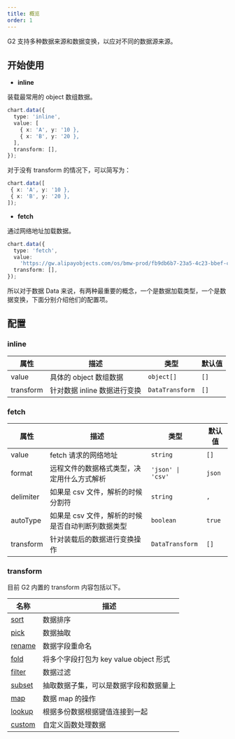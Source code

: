 ```yaml
---
title: 概览
order: 1
---
```


G2 支持多种数据来源和数据变换，以应对不同的数据源来源。

## 开始使用

 - **inline**

 装载最常用的 object 数组数据。

```ts
chart.data({
  type: 'inline',
  value: [
    { x: 'A', y: '10 },
    { x: 'B', y: '20 },
  ],
  transform: [],
});
```

对于没有 transform 的情况下，可以简写为：

 ```ts
 chart.data([
  { x: 'A', y: '10 },
  { x: 'B', y: '20 },
 ]);
 ```

- **fetch**

通过网络地址加载数据。

```ts
chart.data({
  type: 'fetch',
  value:
    'https://gw.alipayobjects.com/os/bmw-prod/fb9db6b7-23a5-4c23-bbef-c54a55fee580.csv',
  transform: [],
});
```

所以对于数据 Data 来说，有两种最重要的概念，一个是数据加载类型，一个是数据变换，下面分别介绍他们的配置项。

## 配置

### inline

| 属性 | 描述 | 类型 | 默认值|
| -------------| ----------------------------------------------------------- | -----------------| ----------|
| value        | 具体的 object 数组数据                                        | `object[]`        | `[]`     |
| transform    | 针对数据 inline 数据进行变换                                   | `DataTransform`   | `[]`     |

### fetch

| 属性 | 描述 | 类型 | 默认值|
| -------------| ----------------------------------------------------------- | -----------------| ----------|
| value        | fetch 请求的网络地址                                          | `string`          | `[]`      |
| format       | 远程文件的数据格式类型，决定用什么方式解析                         | `'json' \| 'csv'` | `json`    |
| delimiter    | 如果是 csv 文件，解析的时候分割符                                | `string`          | `,`      |
| autoType     | 如果是 csv 文件，解析的时候是否自动判断列数据类型                   | `boolean`         | `true`    |
| transform    | 针对装载后的数据进行变换操作                                     | `DataTransform`   | `[]`     |

### transform

目前 G2 内置的 transform 内容包括以下。

| 名称 | 描述 |
| ------------------------------------| ----------------------------------------------------------- |
| [sort](/api/data/sort)              | 数据排序                                                     |
| [pick](/api/data/pick)              | 数据抽取                                                     |
| [rename](/api/data/rename)          | 数据字段重命名                                                |
| [fold](/api/data/fold)              | 将多个字段打包为 key value object 形式                         |
| [filter](/api/data/filter)          | 数据过滤                                                     |
| [subset](/api/data/subset)          | 抽取数据子集，可以是数据字段和数据量上                            |
| [map](/api/data/map)                | 数据 map 的操作                                              |
| [lookup](/api/data/lookup)          | 根据多份数据根据键值连接到一起                                  |
| [custom](/api/data/custom)          | 自定义函数处理数据                                            |
